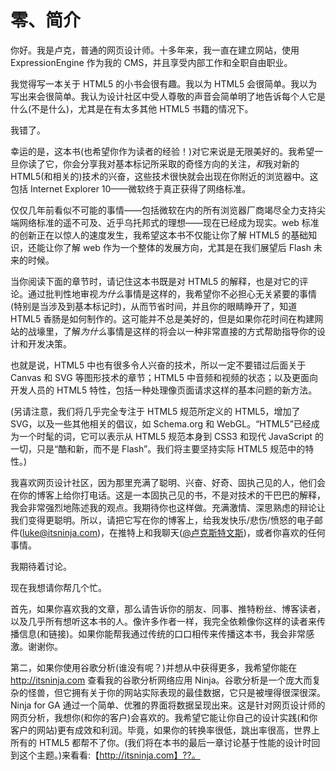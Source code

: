 # 零、简介

你好。我是卢克，普通的网页设计师。十多年来，我一直在建立网站，使用 ExpressionEngine 作为我的 CMS，并且享受内部工作和全职自由职业。

我觉得写一本关于 HTML5 的小书会很有趣。我以为 HTML5 会很简单。我以为写出来会很简单。我认为设计社区中受人尊敬的声音会简单明了地告诉每个人它是什么(不是什么)，尤其是在有太多其他 HTML5 书籍的情况下。

我错了。

幸运的是，这本书(也希望你作为读者的经验！)对它来说是无限美好的。我希望一旦你读了它，你会分享我对基本标记所采取的奇怪方向的关注，*和*我对新的 HTML5(和相关的)技术的兴奋，这些技术很快就会出现在你附近的浏览器中。这包括 Internet Explorer 10——微软终于真正获得了网络标准。

仅仅几年前看似不可能的事情——包括微软在内的所有浏览器厂商竭尽全力支持尖端网络标准的遥不可及、近乎乌托邦式的理想——现在已经成为现实。web 标准的创新正在以惊人的速度发生，我希望这本书不仅能让你了解 HTML5 的基础知识，还能让你了解 web 作为一个整体的发展方向，尤其是在我们展望后 Flash 未来的时候。

当你阅读下面的章节时，请记住这本书既是对 HTML5 的解释，也是对它的评论。通过批判性地审视*为什么*事情是这样的，我希望你不必担心无关紧要的事情(特别是当涉及到基本标记时)，从而节省时间，并且你的眼睛睁开了，知道 HTML5 香肠是如何制作的。这可能并不总是美好的，但是如果你花时间在构建网站的战壕里，了解*为什么*事情是这样的将会以一种非常直接的方式帮助指导你的设计和开发决策。

也就是说，HTML5 中也有很多令人兴奋的技术，所以一定不要错过后面关于 Canvas 和 SVG 等图形技术的章节；HTML5 中音频和视频的状态；以及更面向开发人员的 HTML5 特性，包括一种处理像页面请求这样的基本问题的新方法。

(另请注意，我们将几乎完全专注于 HTML5 规范所定义的 HTML5，增加了 SVG，以及一些其他相关的倡议，如 Schema.org 和 WebGL。“HTML5”已经成为一个时髦的词，它可以表示从 HTML5 规范本身到 CSS3 和现代 JavaScript 的一切，只是“酷和新，而不是 Flash”。我们将主要坚持实际 HTML5 规范中的特性。)

我喜欢网页设计社区，因为那里充满了聪明、兴奋、好奇、固执己见的人，他们会在你的博客上给你打电话。这是一本固执己见的书，不是对技术的干巴巴的解释，我会非常强烈地陈述我的观点。我期待你也这样做。充满激情、深思熟虑的辩论让我们变得更聪明。所以，请把它写在你的博客上，给我发快乐/悲伤/愤怒的电子邮件(luke@itsninja.com)，在推特上和我聊天([@卢克斯特文斯](http://twitter.com/lukestevens))，或者你喜欢的任何事情。

我期待着讨论。

现在我想请你帮几个忙。

首先，如果你喜欢我的文章，那么请告诉你的朋友、同事、推特粉丝、博客读者，以及几乎所有想听这本书的人。像许多作者一样，我完全依赖像你这样的读者来传播信息(和链接)。如果你能帮我通过传统的口口相传来传播这本书，我会非常感激。谢谢你。

第二，如果你使用谷歌分析(谁没有呢？)并想从中获得更多，我希望你能在 http://itsninja.com 查看我的谷歌分析网络应用 Ninja。谷歌分析是一个庞大而复杂的怪兽，但它拥有关于你的网站实际表现的最佳数据，它只是被埋得很深很深。Ninja for GA 通过一个简单、优雅的界面将数据呈现出来。这是针对网页设计师的网页分析，我想你(和你的客户)会喜欢的。我希望它能让你自己的设计实践(和你客户的网站)更有成效和利润。毕竟，如果你的转换率很低，跳出率很高，世界上所有的 HTML5 都帮不了你。(我们将在本书的最后一章讨论基于性能的设计时回到这个主题。)来看看:【http://itsninja.com】??。